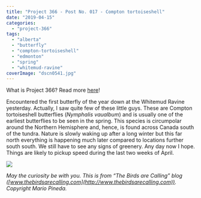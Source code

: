 ```yaml
---
title: "Project 366 - Post No. 017 - Compton tortoiseshell"
date: "2019-04-15"
categories: 
  - "project-366"
tags: 
  - "alberta"
  - "butterfly"
  - "compton-tortoiseshell"
  - "edmonton"
  - "spring"
  - "whitemud-ravine"
coverImage: "dscn0541.jpg"
---
```


What is Project 366? Read more [here](https://thebirdsarecalling.com/2019/03/29/project-366/)!

Encountered the first butterfly of the year down at the Whitemud Ravine yesterday. Actually, I saw quite few of these little guys. These are Compton tortoiseshell butterflies (_Nymphalis vaualbum_) and is usually one of the earliest butterflies to be seen in the spring. This species is circumpolar around the Northern Hemisphere and, hence, is found across Canada south of the tundra. Nature is slowly waking up after a long winter but this far north everything is happening much later compared to locations further south south. We still have to see any signs of greenery. Any day now I hope. Things are likely to pickup speed during the last two weeks of April.

![](images/dscn0541.jpg)

_May the curiosity be with you. This is from “The Birds are Calling” blog ([www.thebirdsarecalling.com](http://www.thebirdsarecalling.com)). Copyright Mario Pineda._
